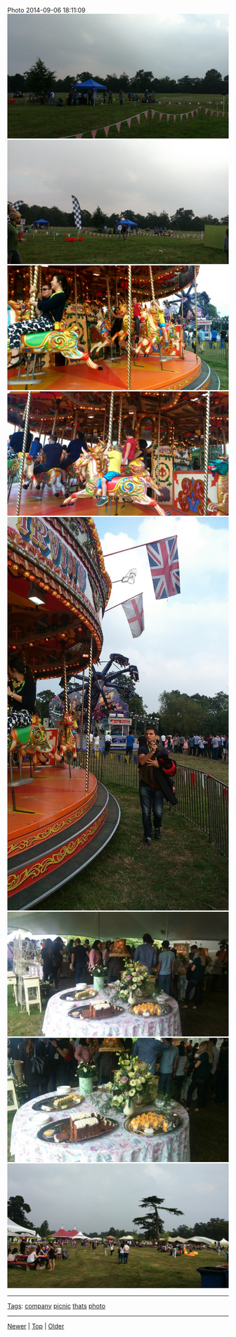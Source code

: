 <!--
title: Photo 2014-09-06 18
date: 2020-06-28T14:55:35.544Z
tags: company, picnic, thats, photo
-->








Photo 2014-09-06 18:11:09
![](96803637712-0.jpg)
![](96803637712-1.jpg)
![](96803637712-2.jpg)
![](96803637712-3.jpg)
![](96803637712-4.jpg)
![](96803637712-5.jpg)
![](96803637712-6.jpg)
![](96803637712-7.jpg)

<!--BOTTOM-POST-NAVIGATION-->
---

[Tags](tags.md): [company](tag-company.md) [picnic](tag-picnic.md) [thats](tag-thats.md) [photo](tag-photo.md)

---

[Newer](96784239157.md) | [Top](index.md) | [Older](96803638862.md)
